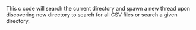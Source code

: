 This c code will search the current directory and spawn a new thread upon discovering new directory to search for all CSV files or search a given directory.
